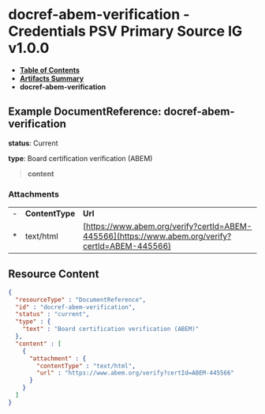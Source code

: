# docref-abem-verification - Credentials PSV Primary Source IG v1.0.0

* [**Table of Contents**](toc.md)
* [**Artifacts Summary**](artifacts.md)
* **docref-abem-verification**

## Example DocumentReference: docref-abem-verification

**status**: Current

**type**: Board certification verification (ABEM)

> **content**

### Attachments

| | | |
| :--- | :--- | :--- |
| - | **ContentType** | **Url** |
| * | text/html | [https://www.abem.org/verify?certId=ABEM-445566](https://www.abem.org/verify?certId=ABEM-445566) |




## Resource Content

```json
{
  "resourceType" : "DocumentReference",
  "id" : "docref-abem-verification",
  "status" : "current",
  "type" : {
    "text" : "Board certification verification (ABEM)"
  },
  "content" : [
    {
      "attachment" : {
        "contentType" : "text/html",
        "url" : "https://www.abem.org/verify?certId=ABEM-445566"
      }
    }
  ]
}

```

